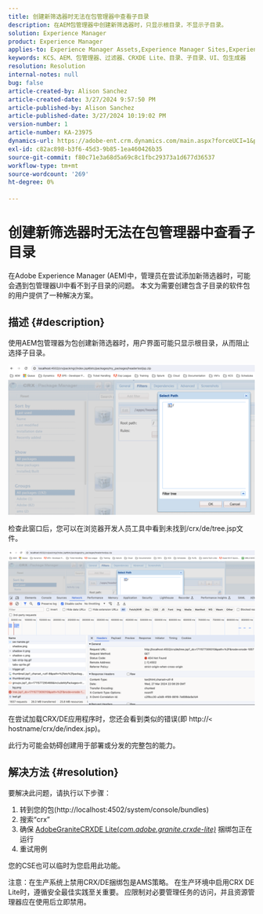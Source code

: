 ```yaml
---
title: 创建新筛选器时无法在包管理器中查看子目录
description: 在AEM包管理器中创建新筛选器时，只显示根目录，不显示子目录。
solution: Experience Manager
product: Experience Manager
applies-to: Experience Manager Assets,Experience Manager Sites,Experience Manager 6.5,Experience Manager
keywords: KCS、AEM、包管理器、过滤器、CRXDE Lite、目录、子目录、UI、包生成器
resolution: Resolution
internal-notes: null
bug: false
article-created-by: Alison Sanchez
article-created-date: 3/27/2024 9:57:50 PM
article-published-by: Alison Sanchez
article-published-date: 3/27/2024 10:19:02 PM
version-number: 1
article-number: KA-23975
dynamics-url: https://adobe-ent.crm.dynamics.com/main.aspx?forceUCI=1&pagetype=entityrecord&etn=knowledgearticle&id=3b47fa08-85ec-ee11-a203-6045bd03c412
exl-id: c82ac898-b3f6-45d3-9b85-1ea460426b35
source-git-commit: f80c71e3a68d5a69c8c1fbc29373a1d677d36537
workflow-type: tm+mt
source-wordcount: '269'
ht-degree: 0%

---
```


# 创建新筛选器时无法在包管理器中查看子目录


在Adobe Experience Manager (AEM)中，管理员在尝试添加新筛选器时，可能会遇到包管理器UI中看不到子目录的问题。 本文为需要创建包含子目录的软件包的用户提供了一种解决方案。

## 描述 {#description}


使用AEM包管理器为包创建新筛选器时，用户界面可能只显示根目录，从而阻止选择子目录。

![](assets/___bce0bedb-87ec-ee11-a203-6045bd03c412___.png)

检查此窗口后，您可以在浏览器开发人员工具中看到未找到/crx/de/tree.jsp文件。

![](assets/___e0e0bedb-87ec-ee11-a203-6045bd03c412___.png)

在尝试加载CRX/DE应用程序时，您还会看到类似的错误(即 http://`<` hostname/crx/de/index.jsp)。

此行为可能会妨碍创建用于部署或分发的完整包的能力。


## 解决方法 {#resolution}


要解决此问题，请执行以下步骤：

1. 转到您的包(http://localhost:4502/system/console/bundles)
2. 搜索“crx”
3. 确保 [AdobeGraniteCRXDE Lite(*com.adobe.granite.crxde-lite)*](http://localhost:4502/system/console/bundles/241) 捆绑包正在运行
4. 重试用例


您的CSE也可以临时为您启用此功能。

注意：在生产系统上禁用CRX/DE捆绑包是AMS策略。 在生产环境中启用CRX DE Lite时，遵循安全最佳实践至关重要。 应限制对必要管理任务的访问，并且资源管理器应在使用后立即禁用。
